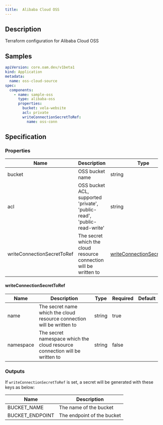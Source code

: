 ```yaml
---
title:  Alibaba Cloud OSS
---
```


## Description

Terraform configuration for Alibaba Cloud OSS

## Samples

```yaml
apiVersion: core.oam.dev/v1beta1
kind: Application
metadata:
  name: oss-cloud-source
spec:
  components:
    - name: sample-oss
      type: alibaba-oss
      properties:
        bucket: vela-website
        acl: private
        writeConnectionSecretToRef:
          name: oss-conn
```

## Specification


### Properties

 Name | Description | Type | Required | Default 
 ------------ | ------------- | ------------- | ------------- | ------------- 
 bucket | OSS bucket name | string | true |  
 acl | OSS bucket ACL, supported 'private', 'public-read', 'public-read-write' | string | true |  
 writeConnectionSecretToRef | The secret which the cloud resource connection will be written to | [writeConnectionSecretToRef](#writeConnectionSecretToRef) | false |  


#### writeConnectionSecretToRef

 Name | Description | Type | Required | Default 
 ------------ | ------------- | ------------- | ------------- | ------------- 
 name | The secret name which the cloud resource connection will be written to | string | true |  
 namespace | The secret namespace which the cloud resource connection will be written to | string | false |  


### Outputs

If `writeConnectionSecretToRef` is set, a secret will be generated with these keys as below:

 Name | Description 
 ------------ | ------------- 
 BUCKET_NAME | The name of the bucket
 BUCKET_ENDPOINT | The endpoint of the bucket
